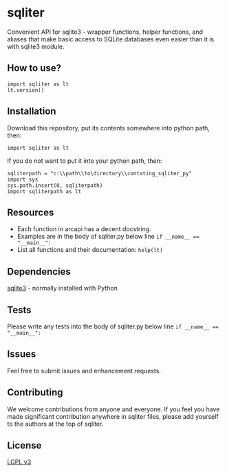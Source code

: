 sqliter
=======
Convenient API for sqlite3 - wrapper functions, helper functions, and aliases that make basic access to SQLite databases even easier than it is with sqlite3 module.

How to use?
-----------

    import sqliter as lt
    lt.version()


Installation
------------
Download this repository, put its contents somewhere into python path, then:

    import sqliter as lt

If you do not want to put it into your python path, then:

    sqliterpath = "c:\\path\\to\directory\\contating_sqliter_py"
    import sys
    sys.path.insert(0, sqliterpath)
    import sqliterpath as lt

Resources
---------
- Each function in arcapi has a decent docstring.
- Examples are in the body of sqliter.py below line `if __name__ == "__main__":`
- List all functions and their documentation: `help(lt)`


Dependencies
------------
[sqlite3](http://docs.python.org/2/library/sqlite3.html) - normally installed with Python


Tests
-----
Please write any tests into the body of sqliter.py below line  `if __name__ == "__main__":`


Issues
------
Feel free to submit issues and enhancement requests.


Contributing
------------
We welcome contributions from anyone and everyone.
If you feel you have made significant contribution anywhere in sqliter files,
please add yourself to the authors at the top of sqliter.


License
-------
[LGPL v3](https://github.com/filipkral/sqliter/blob/master/LICENSE)
